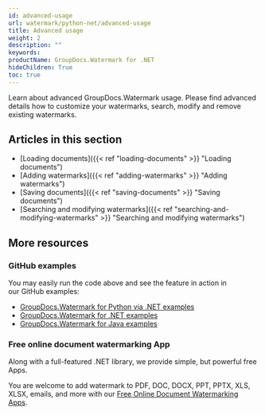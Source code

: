 ```yaml
---
id: advanced-usage
url: watermark/python-net/advanced-usage
title: Advanced usage
weight: 2
description: ""
keywords: 
productName: GroupDocs.Watermark for .NET
hideChildren: True
toc: true
---
```

Learn about advanced GroupDocs.Watermark usage. Please find advanced details how to customize your watermarks, search, modify and remove existing watermarks.

## Articles in this section

* [Loading documents]({{< ref "loading-documents" >}} "Loading documents")
* [Adding watermarks]({{< ref "adding-watermarks" >}} "Adding watermarks")
* [Saving documents]({{< ref "saving-documents" >}} "Saving documents")
* [Searching and modifying watermarks]({{< ref "searching-and-modifying-watermarks" >}} "Searching and modifying watermarks")

## More resources

### GitHub examples

You may easily run the code above and see the feature in action in our GitHub examples:

* [GroupDocs.Watermark for Python via .NET examples](https://github.com/groupdocs-watermark/GroupDocs.Watermark-for-Python-via-.NET)
* [GroupDocs.Watermark for .NET examples](https://github.com/groupdocs-watermark/GroupDocs.Watermark-for-.NET)
* [GroupDocs.Watermark for Java examples](https://github.com/groupdocs-watermark/GroupDocs.Watermark-for-Java)

### Free online document watermarking App

Along with a full-featured .NET library, we provide simple, but powerful free Apps.

You are welcome to add watermark to PDF, DOC, DOCX, PPT, PPTX, XLS, XLSX, emails, and more with our [Free Online Document Watermarking Apps](https://products.groupdocs.app/watermark).
